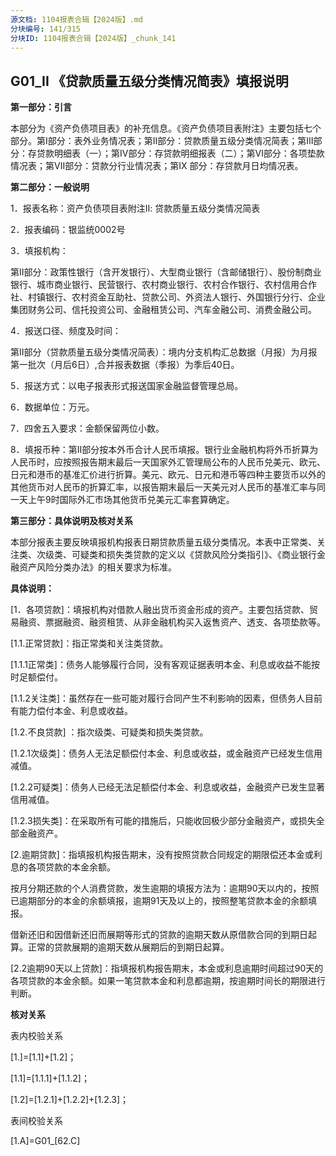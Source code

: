 ```yaml
---
源文档: 1104报表合辑【2024版】.md
分块编号: 141/315
分块ID: 1104报表合辑【2024版】_chunk_141
---
```


## G01\_II 《贷款质量五级分类情况简表》填报说明

**第一部分：引言**

本部分为《资产负债项目表》的补充信息。《资产负债项目表附注》主要包括七个部分。第Ⅰ部分：表外业务情况表；第Ⅱ部分：贷款质量五级分类情况简表；第III部分：存贷款明细表（一）；第Ⅳ部分：存贷款明细报表（二）；第Ⅵ部分：各项垫款情况表；第VII部分：贷款分行业情况表；第IX 部分：存贷款月日均情况表。

**第二部分：一般说明**

1．报表名称：资产负债项目表附注Ⅱ: 贷款质量五级分类情况简表

2．报表编码：银监统0002号

3．填报机构：

第Ⅱ部分：政策性银行（含开发银行）、大型商业银行（含邮储银行）、股份制商业银行、城市商业银行、民营银行、农村商业银行、农村合作银行、农村信用合作社、村镇银行、农村资金互助社、贷款公司、外资法人银行、外国银行分行、企业集团财务公司、信托投资公司、金融租赁公司、汽车金融公司、消费金融公司。

4．报送口径、频度及时间：

第Ⅱ部分（贷款质量五级分类情况简表）：境内分支机构汇总数据（月报）为月报第一批次（月后6日）,合并报表数据（季报）为季后40日。

5．报送方式：以电子报表形式报送国家金融监督管理总局。

6．数据单位：万元。

7．四舍五入要求：金额保留两位小数。

8．填报币种：第Ⅱ部分按本外币合计人民币填报。银行业金融机构将外币折算为人民币时，应按照报告期末最后一天国家外汇管理局公布的人民币兑美元、欧元、日元和港币的基准汇价进行折算。美元、欧元、日元和港币等四种主要货币以外的其他货币对人民币的折算汇率，以报告期末最后一天美元对人民币的基准汇率与同一天上午9时国际外汇市场其他货币兑美元汇率套算确定。

**第三部分：具体说明及核对关系**

本部分报表主要反映填报机构报表日期贷款质量五级分类情况。本表中正常类、关注类、次级类、可疑类和损失类贷款的定义以《贷款风险分类指引》、《商业银行金融资产风险分类办法》的相关要求为标准。

**具体说明：**

[1．各项贷款]：填报机构对借款人融出货币资金形成的资产。主要包括贷款、贸易融资、票据融资、融资租赁、从非金融机构买入返售资产、透支、各项垫款等。

[1.1.正常贷款]：指正常类和关注类贷款。

[1.1.1正常类]：债务人能够履行合同，没有客观证据表明本金、利息或收益不能按时足额偿付。

[1.1.2关注类]：虽然存在一些可能对履行合同产生不利影响的因素，但债务人目前有能力偿付本金、利息或收益。

[1.2.不良贷款] ：指次级类、可疑类和损失类贷款。

[1.2.1次级类]：债务人无法足额偿付本金、利息或收益，或金融资产已经发生信用减值。

[1.2.2可疑类]：债务人已经无法足额偿付本金、利息或收益，金融资产已发生显著信用减值。

[1.2.3损失类]：在采取所有可能的措施后，只能收回极少部分金融资产，或损失全部金融资产。

[2.逾期贷款]：指填报机构报告期末，没有按照贷款合同规定的期限偿还本金或利息的各项贷款的本金余额。

按月分期还款的个人消费贷款，发生逾期的填报方法为：逾期90天以内的，按照已逾期部分的本金的余额填报，逾期91天及以上的，按照整笔贷款本金的余额填报。

借新还旧和因借新还旧而展期等形式的贷款的逾期天数从原借款合同的到期日起算。正常的贷款展期的逾期天数从展期后的到期日起算。

[2.1逾期60天以上贷款]:指填报机构报告期末，本金或利息逾期时间超过60天的各项贷款的本金余额。如果一笔贷款本金和利息都逾期，按逾期时间长的期限进行判断。

[2.2逾期90天以上贷款]：指填报机构报告期末，本金或利息逾期时间超过90天的各项贷款的本金余额。如果一笔贷款本金和利息都逾期，按逾期时间长的期限进行判断。

**核对关系**

表内校验关系

[1.]=[1.1]+[1.2]；

[1.1]=[1.1.1]+[1.1.2]；

[1.2]=[1.2.1]+[1.2.2]+[1.2.3]；

表间校验关系

[1.A]=G01\_[62.C]

